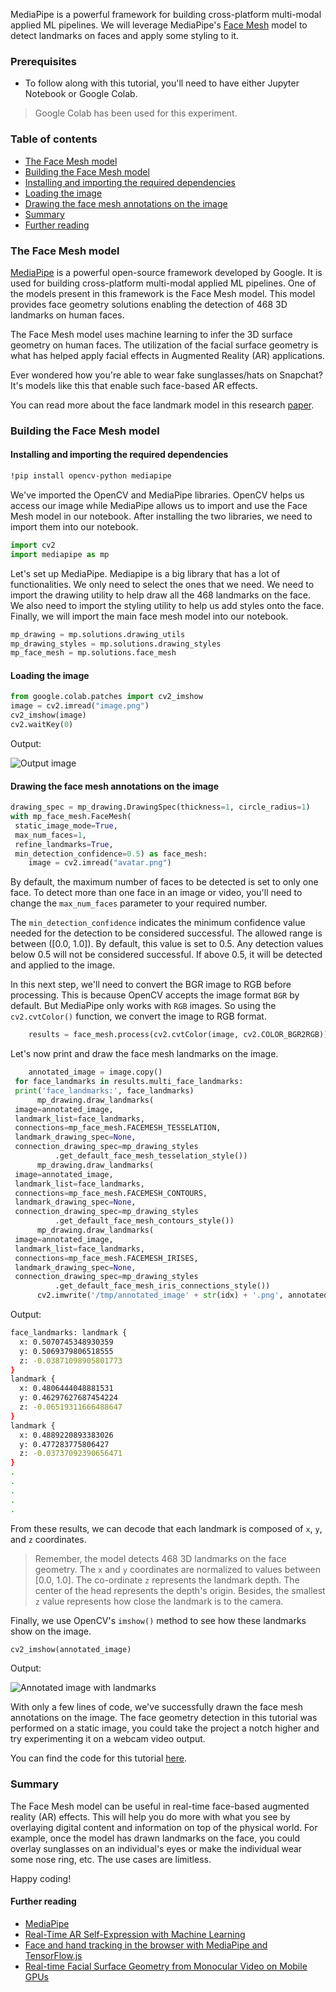 MediaPipe is a powerful framework for building cross-platform multi-modal applied ML pipelines. We will leverage MediaPipe's [Face Mesh](https://google.github.io/mediapipe/solutions/face_mesh) model to detect landmarks on faces and apply some styling to it. 

### Prerequisites
- To follow along with this tutorial, you'll need to have either Jupyter Notebook or Google Colab.
> Google Colab has been used for this experiment.
### Table of contents
- [The Face Mesh model](#the-face-mesh-model)
- [Building the Face Mesh model](#building-the-face-mesh-model)
 - [Installing and importing the required dependencies](#installing-and-importing-the-required-dependencies)
 - [Loading the image](#loading-the-image)
 - [Drawing the face mesh annotations on the image](#drawing-the-face-mesh-annotations-on-the-image)
- [Summary](#summary)
- [Further reading](#further-reading)

### The Face Mesh model
[MediaPipe](https://google.github.io/mediapipe/) is a powerful open-source framework developed by Google. It is used for building cross-platform multi-modal applied ML pipelines. One of the models present in this framework is the Face Mesh model. This model provides face geometry solutions enabling the detection of 468 3D landmarks on human faces. 

The Face Mesh model uses machine learning to infer the 3D surface geometry on human faces. The utilization of the facial surface geometry is what has helped apply facial effects in Augmented Reality (AR) applications.  

Ever wondered how you're able to wear fake sunglasses/hats on Snapchat? It's models like this that enable such face-based AR effects.

You can read more about the face landmark model in this research [paper](https://arxiv.org/pdf/1907.06724.pdf).

### Building the Face Mesh model

#### Installing and importing the required dependencies

```bash
!pip install opencv-python mediapipe
```
We've imported the OpenCV and MediaPipe libraries. OpenCV helps us access our image while MediaPipe allows us to import and use the Face Mesh model in our notebook. After installing the two libraries, we need to import them into our notebook. 

```python
import cv2
import mediapipe as mp
```
Let's set up MediaPipe. Mediapipe is a big library that has a lot of functionalities. We only need to select the ones that we need. We need to import the drawing utility to help draw all the 468 landmarks on the face. We also need to import the styling utility to help us add styles onto the face. Finally, we will import the main face mesh model into our notebook. 

```python
mp_drawing = mp.solutions.drawing_utils
mp_drawing_styles = mp.solutions.drawing_styles
mp_face_mesh = mp.solutions.face_mesh
```
#### Loading the image

```python
from google.colab.patches import cv2_imshow
image = cv2.imread("image.png")
cv2_imshow(image)
cv2.waitKey(0)
```
Output:

![Output image](/engineering-education/face-geometry-detection-using-python/image.png)

#### Drawing the face mesh annotations on the image

```python
drawing_spec = mp_drawing.DrawingSpec(thickness=1, circle_radius=1)
with mp_face_mesh.FaceMesh(
 static_image_mode=True,
 max_num_faces=1,
 refine_landmarks=True,
 min_detection_confidence=0.5) as face_mesh:
    image = cv2.imread("avatar.png")
```
By default, the maximum number of faces to be detected is set to only one face. To detect more than one face in an image or video, you'll need to change the `max_num_faces` parameter to your required number.

The `min_detection_confidence` indicates the minimum confidence value needed for the detection to be considered successful. The allowed range is between ([0.0, 1.0]). By default, this value is set to 0.5. Any detection values below 0.5 will not be considered successful. If above 0.5, it will be detected and applied to the image.  

In this next step, we'll need to convert the BGR image to RGB before processing. This is because OpenCV accepts the image format `BGR` by default. But MediaPipe only works with `RGB` images. So using the `cv2.cvtColor()` function, we convert the image to RGB format.

```python
    results = face_mesh.process(cv2.cvtColor(image, cv2.COLOR_BGR2RGB))
```

Let's now print and draw the face mesh landmarks on the image. 

```python
    annotated_image = image.copy()
 for face_landmarks in results.multi_face_landmarks:
 print('face_landmarks:', face_landmarks)
      mp_drawing.draw_landmarks(
 image=annotated_image,
 landmark_list=face_landmarks,
 connections=mp_face_mesh.FACEMESH_TESSELATION,
 landmark_drawing_spec=None,
 connection_drawing_spec=mp_drawing_styles
          .get_default_face_mesh_tesselation_style())
      mp_drawing.draw_landmarks(
 image=annotated_image,
 landmark_list=face_landmarks,
 connections=mp_face_mesh.FACEMESH_CONTOURS,
 landmark_drawing_spec=None,
 connection_drawing_spec=mp_drawing_styles
          .get_default_face_mesh_contours_style())
      mp_drawing.draw_landmarks(
 image=annotated_image,
 landmark_list=face_landmarks,
 connections=mp_face_mesh.FACEMESH_IRISES,
 landmark_drawing_spec=None,
 connection_drawing_spec=mp_drawing_styles
          .get_default_face_mesh_iris_connections_style())
      cv2.imwrite('/tmp/annotated_image' + str(idx) + '.png', annotated_image)
```
Output:

```bash
face_landmarks: landmark {
  x: 0.5070745348930359
  y: 0.5069379806518555
  z: -0.03871098905801773
}
landmark {
  x: 0.4806444048881531
  y: 0.46297627687454224
  z: -0.06519311666488647
}
landmark {
  x: 0.4889220893383026
  y: 0.477283775806427
  z: -0.03737092390656471
}
.
.
.
.
.
```
From these results, we can decode that each landmark is composed of `x`, `y`, and `z` coordinates. 
> Remember, the model detects 468 3D landmarks on the face geometry. 
The `x` and `y` coordinates are normalized to values between [0.0, 1.0]. The co-ordinate `z` represents the landmark depth. The center of the head represents the depth's origin. Besides, the smallest `z` value represents how close the landmark is to the camera.

Finally, we use OpenCV's `imshow()` method to see how these landmarks show on the image.

```python
cv2_imshow(annotated_image)
```

Output:

![Annotated image with landmarks](/engineering-education/face-geometry-detection-using-python/avatar.png)

With only a few lines of code, we've successfully drawn the face mesh annotations on the image. The face geometry detection in this tutorial was performed on a static image, you could take the project a notch higher and try experimenting it on a webcam video output.

You can find the code for this tutorial [here](https://colab.research.google.com/drive/18QeqDDfDM5k7avw-3LLQ5oj806c63NT3?usp=sharing).

### Summary
The Face Mesh model can be useful in real-time face-based augmented reality (AR) effects. This will help you do more with what you see by overlaying digital content and information on top of the physical world. For example, once the model has drawn landmarks on the face, you could overlay sunglasses on an individual's eyes or make the individual wear some nose ring, etc. The use cases are limitless. 

Happy coding!

#### Further reading
- [MediaPipe](https://google.github.io/mediapipe/)
- [Real-Time AR Self-Expression with Machine Learning](https://ai.googleblog.com/2019/03/real-time-ar-self-expression-with.html)
- [Face and hand tracking in the browser with MediaPipe and TensorFlow.js](https://blog.tensorflow.org/2020/03/face-and-hand-tracking-in-browser-with-mediapipe-and-tensorflowjs.html)
- [Real-time Facial Surface Geometry from Monocular Video on Mobile GPUs](https://arxiv.org/pdf/1907.06724.pdf)